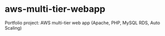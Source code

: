 # aws-multi-tier-webapp
Portfolio project: AWS multi-tier web app (Apache, PHP, MySQL RDS, Auto Scaling)
